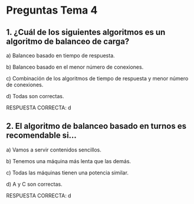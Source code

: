 # Preguntas Tema 4

## 1. ¿Cuál de los siguientes algoritmos es un algoritmo de balanceo de carga?

a) Balanceo basado en tiempo de respuesta.

b) Balanceo basado en el menor número de conexiones.

c) Combinación de los algoritmos de tiempo de respuesta y menor número de conexiones.

d) Todas son correctas. 

RESPUESTA CORRECTA: d


## 2. El algoritmo de balanceo basado en turnos es recomendable si... 

a) Vamos a servir contenidos sencillos.

b) Tenemos una máquina más lenta que las demás.

c) Todas las máquinas tienen una potencia similar.

d) A y C son correctas.

RESPUESTA CORRECTA: d
